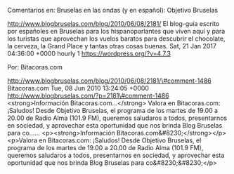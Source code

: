 Comentarios en: Bruselas en las ondas (y en español): Objetivo Bruselas

http://www.blogbruselas.com/blog/2010/06/08/2181/ El blog-guía escrito
por españoles en Bruselas para los hispanoparlantes que viven aquí y
para los turistas que aprovechan los vuelos baratos para descubrir el
chocolate, la cerveza, la Grand Place y tantas otras cosas buenas. Sat,
21 Jan 2017 04:36:00 +0000 hourly 1 https://wordpress.org/?v=4.7.3

Por: Bitacoras.com

http://www.blogbruselas.com/blog/2010/06/08/2181/\#comment-1486
Bitacoras.com Tue, 08 Jun 2010 13:24:05 +0000
http://www.blogbruselas.com/?p=2181\#comment-1486
&lt;strong&gt;Información Bitacoras.com\...&lt;/strong&gt; Valora en
Bitacoras.com: ¡Saludos! Desde Objetivo Bruselas, el programa de los
martes de 19.00 a 20.00 de Radio Alma (101.9 FM), queremos saludaros a
todos, presentarnos en sociedad, y aprovechar esta oportunidad que nos
brinda Blog Bruselas para co\...\... \<p\>\<strong\>Información
Bitacoras.com&\#8230;\</strong\>\</p\> \<p\>Valora en Bitacoras.com:
¡Saludos! Desde Objetivo Bruselas, el programa de los martes de 19.00 a
20.00 de Radio Alma (101.9 FM), queremos saludaros a todos, presentarnos
en sociedad, y aprovechar esta oportunidad que nos brinda Blog Bruselas
para co&\#8230;&\#8230;\</p\>
